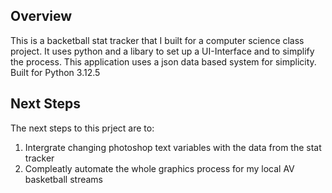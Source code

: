 ## Overview
This is a backetball stat tracker that I built for a computer science class project. It uses python and a libary to set up a UI-Interface and to simplify the process. This application uses a json data based system for simplicity.
Built for Python 3.12.5

## Next Steps
The next steps to this prject are to:
1. Intergrate changing photoshop text variables with the data from the stat tracker
2. Compleatly automate the whole graphics process for my local AV basketball streams
